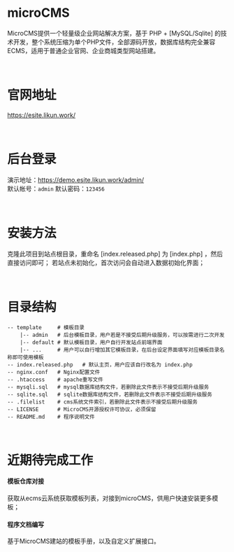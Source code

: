 # microCMS
MicroCMS提供一个轻量级企业网站解决方案，基于 PHP + [MySQL/Sqlite] 的技术开发，整个系统压缩为单个PHP文件，全部源码开放，数据库结构完全兼容ECMS，适用于普通企业官网、企业商城类型网站搭建。

<br>

# 官网地址
https://esite.likun.work/

<br>

# 后台登录
演示地址：https://demo.esite.likun.work/admin/
<br>
默认帐号：`admin`	 默认密码：`123456`

<br>

# 安装方法
克隆此项目到站点根目录，重命名 [index.released.php] 为 [index.php] ，然后直接访问即可；
若站点未初始化，首次访问会自动进入数据初始化界面；

<br>

# 目录结构
```
-- template		# 模板目录
	|-- admin	# 后台模板目录，用户若是不接受后期升级服务，可以按需进行二次开发
	|-- default	# 默认模板目录，用户自行开发站点前端界面
	|-- ...		# 用户可以自行增加其它模板目录，在后台设定界面填写对应模板目录名称即可使用模板
-- index.released.php	# 默认主页，用户应该自行改名为 index.php
-- nginx.conf	# Nginx配置文件
-- .htaccess	# apache重写文件
-- mysqli.sql	# mysql数据库结构文件，若删除此文件表示不接受后期升级服务
-- sqlite.sql	# sqlite数据库结构文件，若删除此文件表示不接受后期升级服务
-- .filelist	# cms系统文件索引，若删除此文件表示不接受后期升级服务
-- LICENSE		# MicroCMS开源授权许可协议，必须保留
-- README.md	# 程序说明文件
```

<br>

# 近期待完成工作
#### 模板仓库对接  
获取从ecms云系统获取模板列表，对接到microCMS，供用户快速安装更多模板；

#### 程序文档编写
基于MicroCMS建站的模板手册，以及自定义扩展接口。
